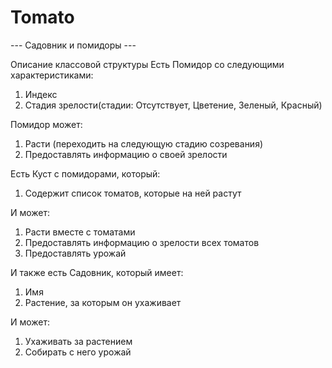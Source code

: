 # Tomato

--- Садовник и помидоры ---

Описание классовой структуры
Есть Помидор со следующими характеристиками: 
1. Индекс
2. Стадия зрелости(стадии: Отсутствует, Цветение, Зеленый, Красный)

Помидор может: 
1. Расти (переходить на следующую стадию созревания)
2. Предоставлять информацию о своей зрелости

Есть Куст с помидорами, который: 
1. Содержит список томатов, которые на ней растут

И может: 
1. Расти вместе с томатами
2. Предоставлять информацию о зрелости всех томатов
3. Предоставлять урожай

И также есть Садовник, который имеет: 
1. Имя
2. Растение, за которым он ухаживает

И может: 
1. Ухаживать за растением
2. Собирать с него урожай
